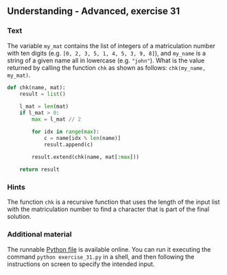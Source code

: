 ## Understanding - Advanced, exercise 31

### Text
The variable `my_mat` contains the list of integers of a matriculation number with ten digits (e.g. `[0, 2, 3, 5, 1, 4, 5, 3, 9, 8]`), and `my_name` is a string of a given name all in lowercase (e.g. `"john"`). What is the value returned by calling the function `chk` as shown as follows: `chk(my_name, my_mat)`.

```python
def chk(name, mat):
    result = list()
    
    l_mat = len(mat)
    if l_mat > 0:
        max = l_mat // 2

        for idx in range(max):
            c = name[idx % len(name)]
            result.append(c)

        result.extend(chk(name, mat[:max]))      
    
    return result
```

### Hints
The function `chk` is a recursive function that uses the length of the input list with the matriculation number to find a character that is part of the final solution.

### Additional material
The runnable [Python file](exercise_31.py) is available online. You can run it executing the command `python exercise_31.py` in a shell, and then following the instructions on screen to specify the intended input.
